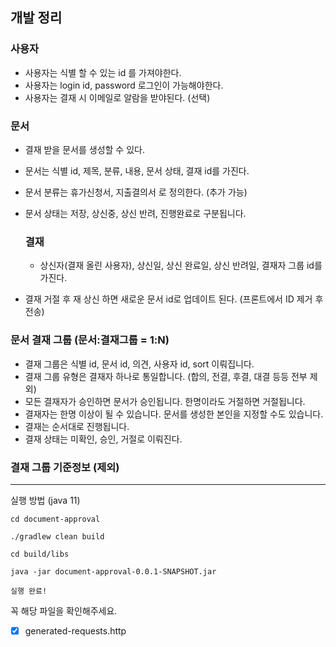## 개발 정리 

### 사용자 
* 사용자는 식별 할 수 있는 id 를 가져야한다.
* 사용자는 login id, password 로그인이 가능해야한다.
* 사용자는 결재 시 이메일로 알람을 받야된다. (선택)

### 문서
* 결재 받을 문서를 생성할 수 있다.
* 문서는 식별 id, 제목, 분류, 내용, 문서 상태, 결재 id를 가진다.
* 문서 분류는 휴가신청서, 지출결의서 로 정의한다. (추가 가능)
* 문서 상태는 저장, 상신중, 상신 반려, 진행완료로 구분됩니다.

  ### 결재 
  * 상신자(결재 올린 사용자), 상신일, 상신 완료일, 상신 반려일, 결재자 그룹 id를 가진다.
  
* 결재 거절 후 재 상신 하면 새로운 문서 id로 업데이트 된다. (프론트에서 ID 제거 후 전송)

### 문서 결재 그룹 (문서:결재그룹 = 1:N)
* 결재 그룹은 식별 id, 문서 id, 의견, 사용자 id, sort 이뤄집니다.
* 결재 그룹 유형은 결재자 하나로 통일합니다. (합의, 전결, 후결, 대결 등등 전부 제외)
* 모든 결재자가 승인하면 문서가 승인됩니다. 한명이라도 거절하면 거절됩니다.
* 결재자는 한명 이상이 될 수 있습니다. 문서를 생성한 본인을 지정할 수도 있습니다.
* 결재는 순서대로 진행됩니다.
* 결재 상태는 미확인, 승인, 거절로 이뤄진다.

### 결재 그룹 기준정보 (제외)

---

실행 방법 (java 11)

```
cd document-approval

./gradlew clean build

cd build/libs

java -jar document-approval-0.0.1-SNAPSHOT.jar

실행 완료!
```


꼭 해당 파일을 확인해주세요.
- [X] generated-requests.http
